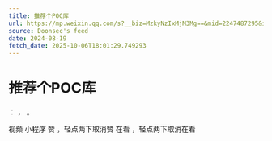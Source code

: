 ```yaml
---
title: 推荐个POC库
url: https://mp.weixin.qq.com/s?__biz=MzkyNzIxMjM3Mg==&mid=2247487295&idx=1&sn=a648d6d464abe5584119d934d1a4e7df
source: Doonsec's feed
date: 2024-08-19
fetch_date: 2025-10-06T18:01:29.749293
---
```


# 推荐个POC库

：
，
。

视频
小程序
赞
，轻点两下取消赞
在看
，轻点两下取消在看